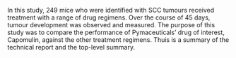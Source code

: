 In this study, 249 mice who were identified with SCC tumours received treatment with a range of drug regimens. 
Over the course of 45 days, tumour development was observed and measured. The purpose of this study was to compare 
the performance of Pymaceuticals’ drug of interest, Capomulin, against the other treatment regimens.
Thuis is a summary of the technical report and the top-level summary.
